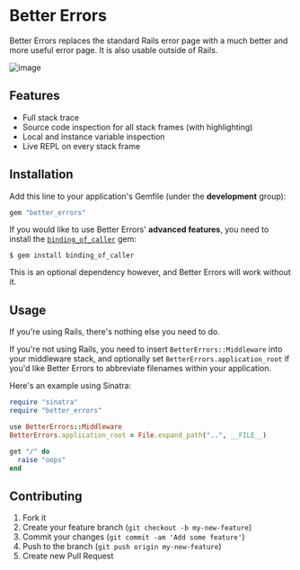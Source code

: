 # Better Errors

Better Errors replaces the standard Rails error page with a much better and more useful error page. It is also usable outside of Rails.

![image](http://i.imgur.com/quHUZ.png)

## Features

* Full stack trace
* Source code inspection for all stack frames (with highlighting)
* Local and instance variable inspection
* Live REPL on every stack frame

## Installation

Add this line to your application's Gemfile (under the **development** group):

```ruby
gem "better_errors"
```

If you would like to use Better Errors' **advanced features**, you need to install the [`binding_of_caller`](https://github.com/banister/binding_of_caller) gem:

    $ gem install binding_of_caller

This is an optional dependency however, and Better Errors will work without it.

## Usage

If you're using Rails, there's nothing else you need to do.

If you're not using Rails, you need to insert `BetterErrors::Middleware` into your middleware stack, and optionally set `BetterErrors.application_root` if you'd like Better Errors to abbreviate filenames within your application.

Here's an example using Sinatra:

```ruby
require "sinatra"
require "better_errors"

use BetterErrors::Middleware
BetterErrors.application_root = File.expand_path("..", __FILE__)

get "/" do
  raise "oops"
end
```

## Contributing

1. Fork it
2. Create your feature branch (`git checkout -b my-new-feature`)
3. Commit your changes (`git commit -am 'Add some feature'`)
4. Push to the branch (`git push origin my-new-feature`)
5. Create new Pull Request
